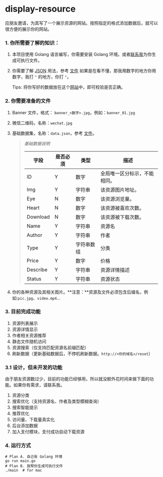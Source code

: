 # display-resource

应朋友邀请，为其写了一个展示资源的网站。按照指定的格式添加数据后，就可以很方便的展示你的网站。

### 1. 你所需要了解的知识：

1. 本项目使用 Golang 语言编写，你需要安装 Golang 环境。或者[联系我](mailto:tianxuxin@126.com)为你生成可执行文件。

2. 你需要了解 [JSON](http://www.runoob.com/json/json-syntax.html) 用法，参考 [文件](./data.json.example) 如果是在看不懂，那我用数字的地方你用数字，我打 `"` 的地方，你打 `"`。

   Tips: 将你写好的数据放在这个[网站](https://www.json.cn)中，即可校验是否正确。

### 2. 你需要准备的文件

1. Banner 文件，格式： `banner_<数字>.jpg`，例如：`banner_01.jpg`

2. 微信二维码，名称：`wechat.jpg`

3. 基础数据集，名称：`data.json`，参考 [文件](./data.json.example)。

   > *基础数据说明*
   >
   > | 字段     | 是否必须 | 类型       | 描述                         |
   > | -------- | -------- | ---------- | ---------------------------- |
   > | ID       | Y        | 数字       | 全局唯一区分标示，不能相同。 |
   > | Img      | Y        | 字符串     | 该资源图片地址。             |
   > | Eye      | N        | 数字       | 该资源浏览量。               |
   > | Heart    | N        | 数字       | 该资源被喜欢次数。           |
   > | Download | N        | 数字       | 该资源被下载次数。           |
   > | Name     | Y        | 字符串     | 资源名                       |
   > | Author   | Y        | 字符串     | 作者                         |
   > | Type     | Y        | 字符串数组 | 分类                         |
   > | Price    | Y        | 数字       | 价格                         |
   > | Describe | Y        | 字符串     | 资源详情描述                 |
   > | Status   | Y        | 字符串     | 资源状态                     |

4. 你的各种资源及其相关图片。**注意：**资源及文件必须包含后缀名，例如:`pic.jpg`、`video.mp4`...

### 3. 目前完成功能

1. 资源列表展示
2. 资源详情显示
3. 作者相关资源推荐
4. 静态文件随机访问
5. 资源搜索（仅支持匹配资源名前缀匹配）
6. 刷新数据（更新基础数据后，不停机刷新数据。`http://<你的域名>/reset`）

### 3.1 设计，但未开发的功能

由于朋友资源数过少，目前的功能已经够用，所以就没额外花时间来做下面的功能。如果你有需求，请联系我。

1. 资源分类
2. 搜索优化（支持资源名、作者及类型模糊查询）
3. 搜索智能提示
4. 推荐优化
5. 访问量、下载量真实化
6. 后台添加数据
7. 加入支付模块，支付成功自动下载资源

### 4. 运行方式

```shell
# Plan A. 自己有 Golang 环境
go run main.go
# Plan B. 我帮你生成可执行文件
./main	# for mac
```



